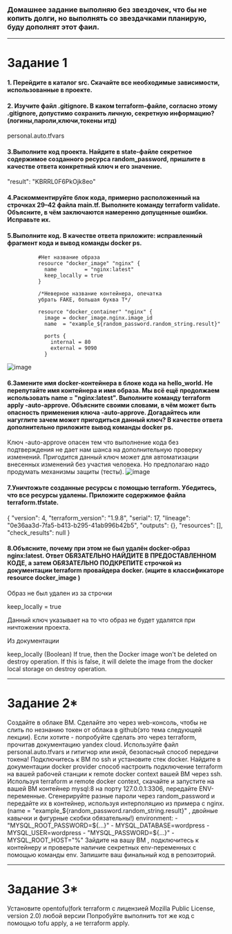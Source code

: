 ### Домашнее задание выполняю без звездочек, что бы не копить долги, но выполнять со звездачками планирую, буду дополнят этот фаил. 

------
# Задание 1
#### 1. Перейдите в каталог src. Скачайте все необходимые зависимости, использованные в проекте.
#### 2. Изучите файл .gitignore. В каком terraform-файле, согласно этому .gitignore, допустимо сохранить личную, секретную информацию?(логины,пароли,ключи,токены итд)
personal.auto.tfvars
#### 3.Выполните код проекта. Найдите в state-файле секретное содержимое созданного ресурса random_password, пришлите в качестве ответа конкретный ключ и его значение.
"result": "KBRRL0F6PkOjk8eo"
#### 4.Раскомментируйте блок кода, примерно расположенный на строчках 29–42 файла main.tf. Выполните команду terraform validate. Объясните, в чём заключаются намеренно допущенные ошибки. Исправьте их.
#### 5.Выполните код. В качестве ответа приложите: исправленный фрагмент кода и вывод команды docker ps.
              #Нет название образа 
              resource "docker_image" "nginx" {
                name         = "nginx:latest"
                keep_locally = true
              }
              
              /*Неверное название контейнера, опечатка 
              убрать FAKE, большая буква T*/
              
              resource "docker_container" "nginx" {
                image = docker_image.nginx.image_id
                name  = "example_${random_password.random_string.result}"
              
                ports {
                  internal = 80
                  external = 9090
                }
![image](https://github.com/user-attachments/assets/a0dad42c-19eb-4428-bb16-5a2d37dc00dc)

#### 6.Замените имя docker-контейнера в блоке кода на hello_world. Не перепутайте имя контейнера и имя образа. Мы всё ещё продолжаем использовать name = "nginx:latest". Выполните команду terraform apply -auto-approve. Объясните своими словами, в чём может быть опасность применения ключа -auto-approve. Догадайтесь или нагуглите зачем может пригодиться данный ключ? В качестве ответа дополнительно приложите вывод команды docker ps.
Ключ -auto-approve опасен тем что выполнение кода без подтверждения не дает нам шанса на дополнительную проверку изменений.
Пригодится данный ключ может для автоматизации внесенных изменений без участия человека. 
Но предполагаю надо продумать механизмы защиты (тесты).
![image](https://github.com/user-attachments/assets/58ae5e0d-cdb9-408c-91fe-5a520bdda237)


#### 7.Уничтожьте созданные ресурсы с помощью terraform. Убедитесь, что все ресурсы удалены. Приложите содержимое файла terraform.tfstate.
{
  "version": 4,
  "terraform_version": "1.9.8",
  "serial": 17,
  "lineage": "0e36aa3d-7fa5-b413-b295-41ab996b42b5",
  "outputs": {},
  "resources": [],
  "check_results": null
}


#### 8.Объясните, почему при этом не был удалён docker-образ nginx:latest. Ответ ОБЯЗАТЕЛЬНО НАЙДИТЕ В ПРЕДОСТАВЛЕННОМ КОДЕ, а затем ОБЯЗАТЕЛЬНО ПОДКРЕПИТЕ строчкой из документации terraform провайдера docker. (ищите в классификаторе resource docker_image )

Образ не был удален из за строчки 

keep_locally = true

Данный ключ указывает на то что образ не будет удалятся при ничтожении проекта. 

Из документации

keep_locally (Boolean) If true, then the Docker image won't be deleted on destroy operation. If this is false, it will delete the image from the docker local storage on destroy operation.


------
# Задание 2*
Создайте в облаке ВМ. Сделайте это через web-консоль, чтобы не слить по незнанию токен от облака в github(это тема следующей лекции). Если хотите - попробуйте сделать это через terraform, прочитав документацию yandex cloud. Используйте файл personal.auto.tfvars и гитигнор или иной, безопасный способ передачи токена!
Подключитесь к ВМ по ssh и установите стек docker.
Найдите в документации docker provider способ настроить подключение terraform на вашей рабочей станции к remote docker context вашей ВМ через ssh.
Используя terraform и remote docker context, скачайте и запустите на вашей ВМ контейнер mysql:8 на порту 127.0.0.1:3306, передайте ENV-переменные. Сгенерируйте разные пароли через random_password и передайте их в контейнер, используя интерполяцию из примера с nginx.(name  = "example_${random_password.random_string.result}" , двойные кавычки и фигурные скобки обязательны!)
    environment:
      - "MYSQL_ROOT_PASSWORD=${...}"
      - MYSQL_DATABASE=wordpress
      - MYSQL_USER=wordpress
      - "MYSQL_PASSWORD=${...}"
      - MYSQL_ROOT_HOST="%"
Зайдите на вашу ВМ , подключитесь к контейнеру и проверьте наличие секретных env-переменных с помощью команды env. Запишите ваш финальный код в репозиторий.


------
# Задание 3*
Установите opentofu(fork terraform с лицензией Mozilla Public License, version 2.0) любой версии
Попробуйте выполнить тот же код с помощью tofu apply, а не terraform apply.
